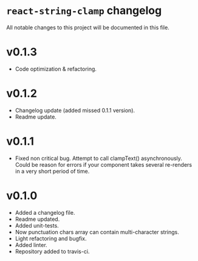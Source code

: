 # `react-string-clamp` changelog

All notable changes to this project will be documented in this file.

# v0.1.3

- Code optimization & refactoring.

# v0.1.2

- Changelog update (added missed 0.1.1 version).
- Readme update.

# v0.1.1

- Fixed non critical bug. Attempt to call clampText() asynchronously. Could be reason for errors if your component takes several re-renders in a very short period of time.

# v0.1.0

- Added a changelog file.
- Readme updated.
- Added unit-tests.
- Now punctuation chars array can contain multi-character strings.
- Light refactoring and bugfix.
- Added linter.
- Repository added to travis-ci.

